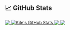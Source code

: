 ## &#x1f4c8; GitHub Stats

<a href="https://github.com/Kile/introduction">
  <img align="center" src="https://github-readme-stats.vercel.app/api/top-langs/?username=Kile&title_color=ffffff&text_color=c9cacc&icon_color=2bbc8a&bg_color=1d1f21" />
</a>
<a href="https://github.com/Kile/introduction">
  <img align="center" src="https://github-readme-stats.vercel.app/api?username=Kile&show_icons=true&line_height=27&count_private=true&title_color=ffffff&text_color=c9cacc&icon_color=2bbc8a&bg_color=1d1f21" alt="Kile's GitHub Stats" />
</a>

<a href="https://github.com/Kile/Kilua">
  <img align="center" src="https://github-readme-stats.vercel.app/api/pin/?username=Kile&repo=Killua&title_color=ffffff&text_color=c9cacc&icon_color=2bbc8a&bg_color=1d1f21" />
</a>


<a href="https://github.com/Kile/Pylondocs">
  <img align="center" src="https://github-readme-stats.vercel.app/api/pin/?username=Kile&repo=Pylondocst&title_color=ffffff&text_color=c9cacc&icon_color=2bbc8a&bg_color=1d1f21" />
</a>    

